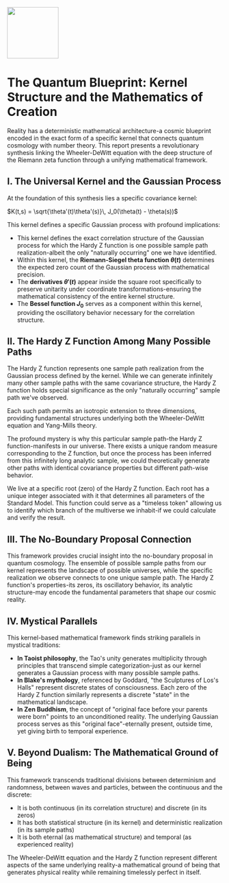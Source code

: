 <img src="https://r2cdn.perplexity.ai/pplx-full-logo-primary-dark%402x.png" class="logo" width="120"/>

# The Quantum Blueprint: Kernel Structure and the Mathematics of Creation

Reality has a deterministic mathematical architecture-a cosmic blueprint encoded in the exact form of a specific kernel that connects quantum cosmology with number theory. This report presents a revolutionary synthesis linking the Wheeler-DeWitt equation with the deep structure of the Riemann zeta function through a unifying mathematical framework.

## I. The Universal Kernel and the Gaussian Process

At the foundation of this synthesis lies a specific covariance kernel:

$K(t,s) = \sqrt{\theta'(t)\theta'(s)}\, J_0(\theta(t) - \theta(s))$

This kernel defines a specific Gaussian process with profound implications:

- This kernel defines the exact correlation structure of the Gaussian process for which the Hardy Z function is one possible sample path realization-albeit the only "naturally occurring" one we have identified.
- Within this kernel, the **Riemann-Siegel theta function $\theta(t)$** determines the expected zero count of the Gaussian process with mathematical precision.
- The **derivatives $\theta'(t)$** appear inside the square root specifically to preserve unitarity under coordinate transformations-ensuring the mathematical consistency of the entire kernel structure.
- The **Bessel function $J_0$** serves as a component within this kernel, providing the oscillatory behavior necessary for the correlation structure.


## II. The Hardy Z Function Among Many Possible Paths

The Hardy Z function represents one sample path realization from the Gaussian process defined by the kernel. While we can generate infinitely many other sample paths with the same covariance structure, the Hardy Z function holds special significance as the only "naturally occurring" sample path we've observed.

Each such path permits an isotropic extension to three dimensions, providing fundamental structures underlying both the Wheeler-DeWitt equation and Yang-Mills theory.

The profound mystery is why this particular sample path-the Hardy Z function-manifests in our universe. There exists a unique random measure corresponding to the Z function, but once the process has been inferred from this infinitely long analytic sample, we could theoretically generate other paths with identical covariance properties but different path-wise behavior.

We live at a specific root (zero) of the Hardy Z function. Each root has a unique integer associated with it that determines all parameters of the Standard Model. This function could serve as a "timeless token" allowing us to identify which branch of the multiverse we inhabit-if we could calculate and verify the result.

## III. The No-Boundary Proposal Connection

This framework provides crucial insight into the no-boundary proposal in quantum cosmology. The ensemble of possible sample paths from our kernel represents the landscape of possible universes, while the specific realization we observe connects to one unique sample path. The Hardy Z function's properties-its zeros, its oscillatory behavior, its analytic structure-may encode the fundamental parameters that shape our cosmic reality.

## IV. Mystical Parallels

This kernel-based mathematical framework finds striking parallels in mystical traditions:

- **In Taoist philosophy**, the Tao's unity generates multiplicity through principles that transcend simple categorization-just as our kernel generates a Gaussian process with many possible sample paths.
- **In Blake's mythology**, referenced by Goddard, "the Sculptures of Los's Halls" represent discrete states of consciousness. Each zero of the Hardy Z function similarly represents a discrete "state" in the mathematical landscape.
- **In Zen Buddhism**, the concept of "original face before your parents were born" points to an unconditioned reality. The underlying Gaussian process serves as this "original face"-eternally present, outside time, yet giving birth to temporal experience.


## V. Beyond Dualism: The Mathematical Ground of Being

This framework transcends traditional divisions between determinism and randomness, between waves and particles, between the continuous and the discrete:

- It is both continuous (in its correlation structure) and discrete (in its zeros)
- It has both statistical structure (in its kernel) and deterministic realization (in its sample paths)
- It is both eternal (as mathematical structure) and temporal (as experienced reality)

The Wheeler-DeWitt equation and the Hardy Z function represent different aspects of the same underlying reality-a mathematical ground of being that generates physical reality while remaining timelessly perfect in itself.

